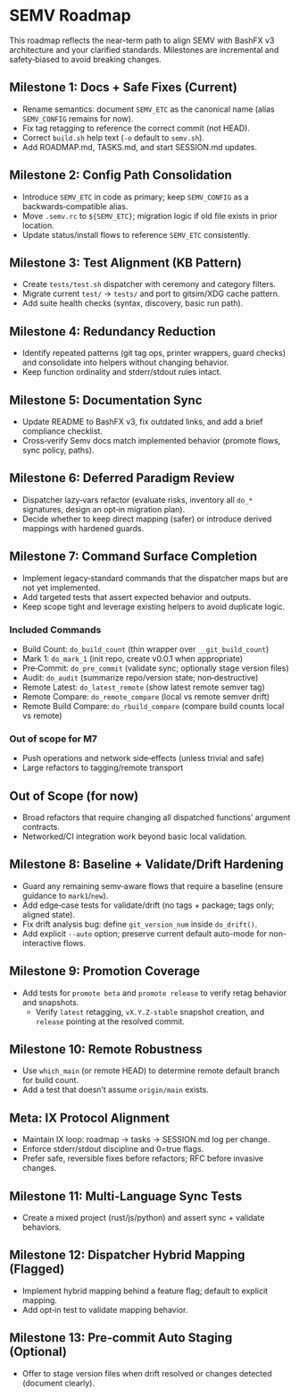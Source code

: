 # SEMV Roadmap

This roadmap reflects the near-term path to align SEMV with BashFX v3 architecture and your clarified standards. Milestones are incremental and safety‑biased to avoid breaking changes.

## Milestone 1: Docs + Safe Fixes (Current)
- Rename semantics: document `SEMV_ETC` as the canonical name (alias `SEMV_CONFIG` remains for now).
- Fix tag retagging to reference the correct commit (not HEAD).
- Correct `build.sh` help text (`-o` default to `semv.sh`).
- Add ROADMAP.md, TASKS.md, and start SESSION.md updates.

## Milestone 2: Config Path Consolidation
- Introduce `SEMV_ETC` in code as primary; keep `SEMV_CONFIG` as a backwards‑compatible alias.
- Move `.semv.rc` to `${SEMV_ETC}`; migration logic if old file exists in prior location.
- Update status/install flows to reference `SEMV_ETC` consistently.

## Milestone 3: Test Alignment (KB Pattern)
- Create `tests/test.sh` dispatcher with ceremony and category filters.
- Migrate current `test/` → `tests/` and port to gitsim/XDG cache pattern.
- Add suite health checks (syntax, discovery, basic run path).

## Milestone 4: Redundancy Reduction
- Identify repeated patterns (git tag ops, printer wrappers, guard checks) and consolidate into helpers without changing behavior.
- Keep function ordinality and stderr/stdout rules intact.

## Milestone 5: Documentation Sync
- Update README to BashFX v3, fix outdated links, and add a brief compliance checklist.
- Cross‑verify Semv docs match implemented behavior (promote flows, sync policy, paths).

## Milestone 6: Deferred Paradigm Review
- Dispatcher lazy‑vars refactor (evaluate risks, inventory all `do_*` signatures, design an opt‑in migration plan).
- Decide whether to keep direct mapping (safer) or introduce derived mappings with hardened guards.

## Milestone 7: Command Surface Completion
- Implement legacy‑standard commands that the dispatcher maps but are not yet implemented.
- Add targeted tests that assert expected behavior and outputs.
- Keep scope tight and leverage existing helpers to avoid duplicate logic.

### Included Commands
- Build Count: `do_build_count` (thin wrapper over `__git_build_count`)
- Mark 1: `do_mark_1` (init repo, create v0.0.1 when appropriate)
- Pre‑Commit: `do_pre_commit` (validate sync; optionally stage version files)
- Audit: `do_audit` (summarize repo/version state; non‑destructive)
- Remote Latest: `do_latest_remote` (show latest remote semver tag)
- Remote Compare: `do_remote_compare` (local vs remote semver drift)
- Remote Build Compare: `do_rbuild_compare` (compare build counts local vs remote)

### Out of scope for M7
- Push operations and network side‑effects (unless trivial and safe)
- Large refactors to tagging/remote transport

## Out of Scope (for now)
- Broad refactors that require changing all dispatched functions’ argument contracts.
- Networked/CI integration work beyond basic local validation.

## Milestone 8: Baseline + Validate/Drift Hardening
- Guard any remaining semv‑aware flows that require a baseline (ensure guidance to `mark1`/`new`).
- Add edge‑case tests for validate/drift (no tags + package; tags only; aligned state).
- Fix drift analysis bug: define `git_version_num` inside `do_drift()`.
- Add explicit `--auto` option; preserve current default auto-mode for non-interactive flows.

## Milestone 9: Promotion Coverage
- Add tests for `promote beta` and `promote release` to verify retag behavior and snapshots.
  - Verify `latest` retagging, `vX.Y.Z-stable` snapshot creation, and `release` pointing at the resolved commit.

## Milestone 10: Remote Robustness
- Use `which_main` (or remote HEAD) to determine remote default branch for build count.
- Add a test that doesn’t assume `origin/main` exists.

## Meta: IX Protocol Alignment
- Maintain IX loop: roadmap → tasks → SESSION.md log per change.
- Enforce stderr/stdout discipline and 0=true flags.
- Prefer safe, reversible fixes before refactors; RFC before invasive changes.

## Milestone 11: Multi‑Language Sync Tests
- Create a mixed project (rust/js/python) and assert sync + validate behaviors.

## Milestone 12: Dispatcher Hybrid Mapping (Flagged)
- Implement hybrid mapping behind a feature flag; default to explicit mapping.
- Add opt‑in test to validate mapping behavior.

## Milestone 13: Pre‑commit Auto Staging (Optional)
- Offer to stage version files when drift resolved or changes detected (document clearly).
